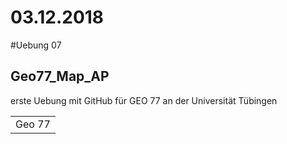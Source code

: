 03.12.2018
===========

#Uebung 07
## Geo77_Map_AP

erste Uebung mit GitHub für GEO 77 an der Universität Tübingen

<table>
    <tr>
        <td>Geo 77</td>
    </tr>
</table>
